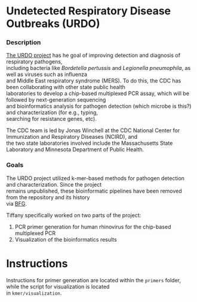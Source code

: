 # Undetected Respiratory Disease Outbreaks (URDO) 

### Description
[The URDO project](https://www.cdc.gov/urdo/index.html) has he goal of improving detection and diagnosis of respiratory pathogens, \
including bacteria like _Bordetella pertussis_ and _Legionella pneumophila_, as well as viruses such as influenza \
and Middle East respiratory syndrome (MERS). To do this, the CDC has been collaborating with other state public health \
laboratories to develop a chip-based multiplexed PCR assay, which will be followed by next-generation sequencing \
and bioinformatics analysis for pathogen detection (which microbe is this?) and characterization (for e.g., typing, \
searching for resistance genes, etc).

The CDC team is led by Jonas Winchell at the CDC National Center for Immunization and Respiratory Diseases (NCIRD), and \
the two state laboratories involved include the Massachusetts State Laboratory and Minnesota Department of Public Health.

### Goals
The URDO project utilized k-mer-based methods for pathogen detection and characterization. Since the project \
remains unpublished, these bioinformatic pipelines have been removed from the repository and its history \
via [BFG](https://rtyley.github.io/bfg-repo-cleaner/).  

Tiffany specifically worked on two parts of the project:
1. PCR primer generation for human rhinovirus for the chip-based multiplexed PCR
2. Visualization of the bioinformatics results 

# Instructions
Instructions for primer generation are located within the `primers` folder, while the script for visualization is located \
in `kmer/visualization`. 
